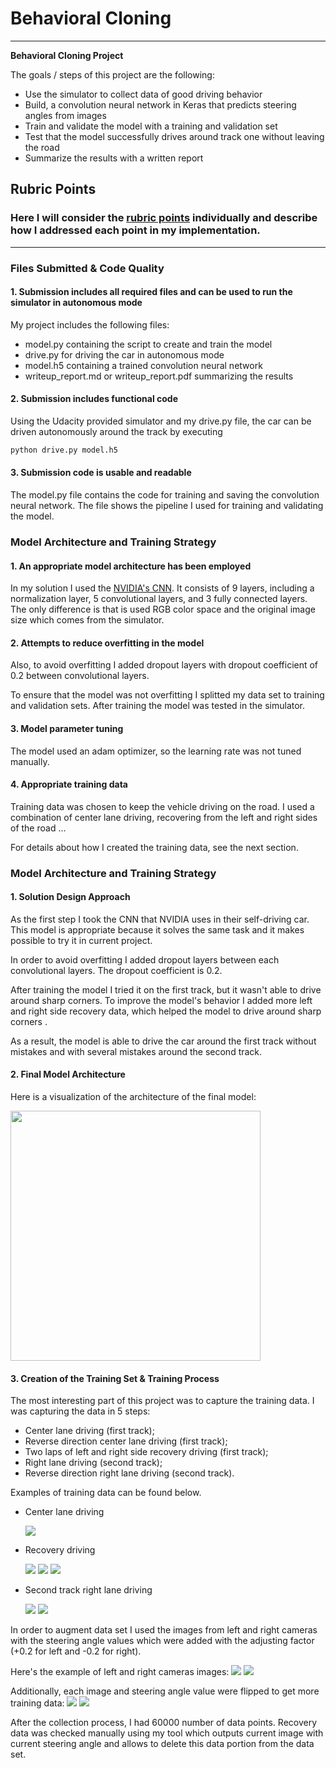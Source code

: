 # **Behavioral Cloning** 

---

**Behavioral Cloning Project**

The goals / steps of this project are the following:

* Use the simulator to collect data of good driving behavior
* Build, a convolution neural network in Keras that predicts steering angles from images
* Train and validate the model with a training and validation set
* Test that the model successfully drives around track one without leaving the road
* Summarize the results with a written report

## Rubric Points
### Here I will consider the [rubric points](https://review.udacity.com/#!/rubrics/432/view) individually and describe how I addressed each point in my implementation.  

---
### Files Submitted & Code Quality

#### 1. Submission includes all required files and can be used to run the simulator in autonomous mode

My project includes the following files:

* model.py containing the script to create and train the model
* drive.py for driving the car in autonomous mode
* model.h5 containing a trained convolution neural network 
* writeup_report.md or writeup_report.pdf summarizing the results

#### 2. Submission includes functional code
Using the Udacity provided simulator and my drive.py file, the car can be driven autonomously around the track by executing 
```sh
python drive.py model.h5
```

#### 3. Submission code is usable and readable

The model.py file contains the code for training and saving the convolution neural network. The file shows the pipeline I used for training and validating the model.

### Model Architecture and Training Strategy

#### 1. An appropriate model architecture has been employed

In my solution I used the [NVIDIA's CNN](https://devblogs.nvidia.com/deep-learning-self-driving-cars/). It consists of 9 layers, including a normalization layer, 5 convolutional layers, and 3 fully connected layers. The only difference is that is used RGB color space and the original image size which comes from the simulator.

#### 2. Attempts to reduce overfitting in the model

Also, to avoid overfitting I added dropout layers with dropout coefficient of 0.2 between convolutional layers.

To ensure that the model was not overfitting I splitted my data set to training and validation sets. After training the model was tested in the simulator.

#### 3. Model parameter tuning

The model used an adam optimizer, so the learning rate was not tuned manually.

#### 4. Appropriate training data

Training data was chosen to keep the vehicle driving on the road. I used a combination of center lane driving, recovering from the left and right sides of the road ... 

For details about how I created the training data, see the next section. 

### Model Architecture and Training Strategy

#### 1. Solution Design Approach

As the first step I took the CNN that NVIDIA uses in their self-driving car. This model is appropriate because it solves the same task and it makes possible to try it in current project.

In order to avoid overfitting I added dropout layers between each convolutional layers. The dropout coefficient is 0.2.

After training the model I tried it on the first track, but it wasn't able to drive around sharp corners. To improve the model's behavior I added more left and right side recovery data, which helped the model to drive around sharp corners .

As a result, the model is able to drive the car around the first track without mistakes and with several mistakes around the second track.

#### 2. Final Model Architecture

Here is a visualization of the architecture of the final model:

<img src="model.png" width="400px">

#### 3. Creation of the Training Set & Training Process

The most interesting part of this project was to capture the training data. I was capturing the data in 5 steps:

* Center lane driving (first track);
* Reverse direction center lane driving (first track);
* Two laps of left and right side recovery driving (first track);
* Right lane driving (second track);
* Reverse direction right lane driving (second track).

Examples of training data can be found below.

* Center lane driving

	<img src="center.jpg">

* Recovery driving

	<img src="recovery1.jpg">

	<img src="recovery2.jpg">

	<img src="recovery3.jpg">

* Second track right lane driving

	<img src="second_track_center1.jpg">

	<img src="second_track_center2.jpg">

In order to augment data set I used the images from left and right cameras with the steering angle values which were added with the adjusting factor (+0.2 for left and -0.2 for right).
 
Here's the example of left and right cameras images:
	<img src="left.jpg">
	<img src="right.jpg">

Additionally, each image and steering angle value were flipped to get more training data:
	<img src="right.jpg">
	<img src="right_flipped.jpg">

After the collection process, I had 60000 number of data points. Recovery data was checked manually using my tool which outputs current image with current steering angle and allows to delete this data portion from the data set.